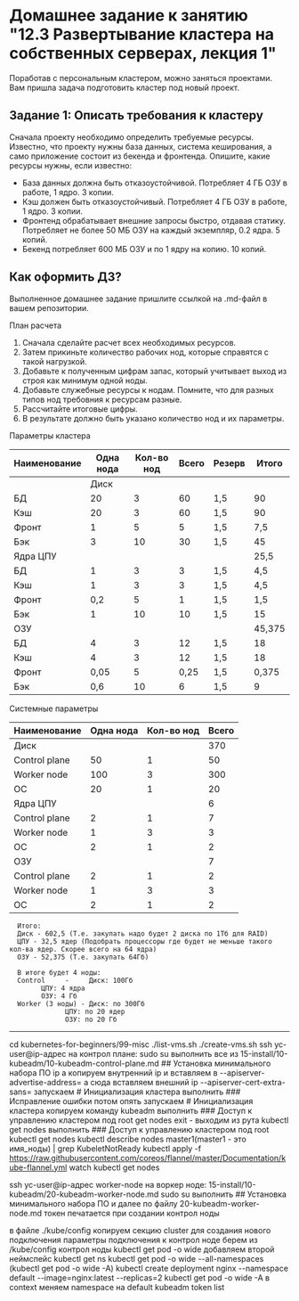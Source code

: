 # Домашнее задание к занятию "12.3 Развертывание кластера на собственных серверах, лекция 1"
Поработав с персональным кластером, можно заняться проектами. Вам пришла задача подготовить кластер под новый проект.

## Задание 1: Описать требования к кластеру
Сначала проекту необходимо определить требуемые ресурсы. Известно, что проекту нужны база данных, система кеширования, а само приложение состоит из бекенда и фронтенда. Опишите, какие ресурсы нужны, если известно:

* База данных должна быть отказоустойчивой. Потребляет 4 ГБ ОЗУ в работе, 1 ядро. 3 копии.
* Кэш должен быть отказоустойчивый. Потребляет 4 ГБ ОЗУ в работе, 1 ядро. 3 копии.
* Фронтенд обрабатывает внешние запросы быстро, отдавая статику. Потребляет не более 50 МБ ОЗУ на каждый экземпляр, 0.2 ядра. 5 копий.
* Бекенд потребляет 600 МБ ОЗУ и по 1 ядру на копию. 10 копий.

## Как оформить ДЗ?

Выполненное домашнее задание пришлите ссылкой на .md-файл в вашем репозитории.

План расчета
1. Сначала сделайте расчет всех необходимых ресурсов.
2. Затем прикиньте количество рабочих нод, которые справятся с такой нагрузкой.
3. Добавьте к полученным цифрам запас, который учитывает выход из строя как минимум одной ноды.
4. Добавьте служебные ресурсы к нодам. Помните, что для разных типов нод требовния к ресурсам разные.
5. Рассчитайте итоговые цифры.
6. В результате должно быть указано количество нод и их параметры.


Параметры кластера

| Наименование  | Одна нода |	Кол-во нод |	Всего	| Резерв |	Итого |
|--|---|---|---|---|--|
	| Диск | | | | |			232,5 |
| БД |	20 |	3 |	60	| 1,5 |	90 |
|Кэш	|20	|3|	60|	1,5	|90|
|Фронт|	1	|5|	5|	1,5|	7,5|
|Бэк	|3|	10	|30	|1,5|	45|
|	Ядра ЦПУ|||||				25,5|
|БД	|1|	3|	3	|1,5|	4,5|
|Кэш	|1|	3	|3	|1,5|	4,5|
|Фронт	|0,2|	5|	1	|1,5|	1,5|
|Бэк	|1|	10	|10	|1,5|	15|
|	ОЗУ	|||||			45,375|
|БД|	4	|3|	12	|1,5|	18|
|Кэш	|4	|3	|12	|1,5|	18|
|Фронт	|0,05	|5	|0,25|	1,5	|0,375|
|Бэк|	0,6|	10|	6	|1,5|	9|


Системные параметры

| Наименование  | Одна нода | Кол-во нод | Всего |
|---------------|-----------|------------|-------|
|  Диск             |       |            | 370   |
| Control plane | 50        | 1          | 50    |
| Worker node   | 100       | 3          | 300   |
| ОС            | 20        | 1          | 20    |
| Ядра ЦПУ              |   |            | 6     |
| Control plane | 2         | 1          | 7     |
| Worker node   | 1         | 3          | 3     |
| ОС            | 2         | 1          | 2     |
| ОЗУ              |        |            | 7     |
| Control plane | 2         | 1          | 2     |
| Worker node   | 1         | 3          | 3     |
| ОС            | 2         | 1          | 2     |



```
  Итого:
  Диск - 602,5 (Т.е. закупать надо будет 2 диска по 1Тб для RAID)
  ЦПУ - 32,5 ядер (Подобрать процессоры где будет не меньше такого кол-ва ядер. Скорее всего на 64 ядра)
  ОЗУ - 52,375 (Т.е. закупать 64Гб)

  В итоге будет 4 ноды:
  Control     - 	Диск: 100Гб
  		ЦПУ: 4 ядра
  		ОЗУ: 4 Гб
  Worker (3 ноды) - Диск: по 300Гб
  		      ЦПУ: по 20 ядер
  		      ОЗУ: по 20 Гб
```

---

cd kubernetes-for-beginners/99-misc
./list-vms.sh
./create-vms.sh
ssh yc-user@ip-адрес
на контрол плане:
sudo su
выполнить все из 15-install/10-kubeadm/10-kubeadm-control-plane.md ## Установка минимального набора ПО
ip a
копируем внутренний ip и вставляем в --apiserver-advertise-address=
а сюда вставляем внешний ip --apiserver-cert-extra-sans=
запускаем # Инициализация кластера
выполнить ### Исправление ошибки
потом опять запускаем # Инициализация кластера
копируем команду kubeadm
выполнить ### Доступ к управлению кластером под root
get nodes
exit - выходим из рута
kubectl get nodes
выполнить ### Доступ к управлению кластером под root
kubectl get nodes
kubectl describe nodes master1(master1 - это имя_ноды) | grep KubeletNotReady
kubectl apply -f https://raw.githubusercontent.com/coreos/flannel/master/Documentation/kube-flannel.yml
watch kubectl get nodes


ssh yc-user@ip-адрес worker-node
на воркер ноде:
15-install/10-kubeadm/20-kubeadm-worker-node.md
sudo su
выполнить ## Установка минимального набора ПО
и далее по файлу 20-kubeadm-worker-node.md
токен печатается при создании контрол ноды

в файле ./kube/config копируем секцию cluster для создания нового подключения
параметры подключения к контрол ноде берем из /kube/config контрол ноды
kubectl get pod -o wide
добавляем второй неймспейс
kubectl get ns
kubectl get pod -o wide --all-namespaces (kubectl get pod -o wide -A)
kubectl create deployment nginx --namespace default --image=nginx:latest --replicas=2
kubectl get pod -o wide -A
в context меняем namespace на default
kubeadm token list
